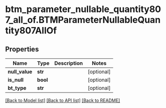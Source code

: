 # btm_parameter_nullable_quantity807_all_of.BTMParameterNullableQuantity807AllOf

## Properties
Name | Type | Description | Notes
------------ | ------------- | ------------- | -------------
**null_value** | **str** |  | [optional] 
**is_null** | **bool** |  | [optional] 
**bt_type** | **str** |  | [optional] 

[[Back to Model list]](../README.md#documentation-for-models) [[Back to API list]](../README.md#documentation-for-api-endpoints) [[Back to README]](../README.md)


